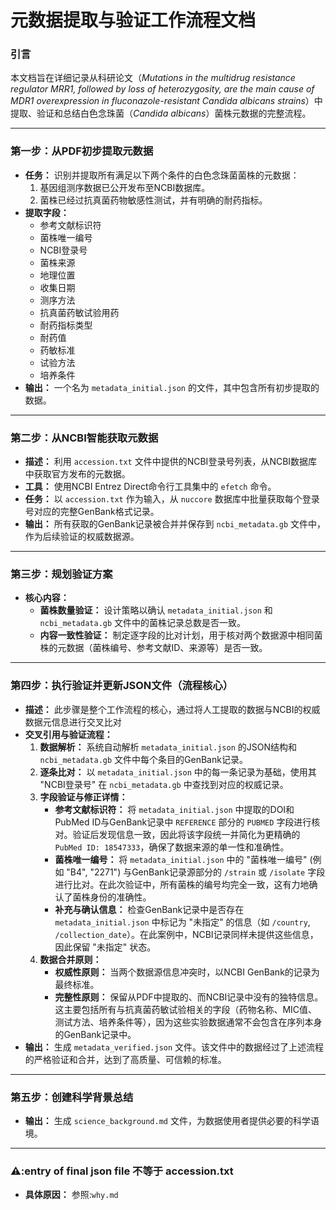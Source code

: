 
# 元数据提取与验证工作流程文档

### 引言
本文档旨在详细记录从科研论文（*Mutations in the multidrug resistance regulator MRR1, followed by loss of heterozygosity, are the main cause of MDR1 overexpression in fluconazole-resistant Candida albicans strains*）中提取、验证和总结白色念珠菌（*Candida albicans*）菌株元数据的完整流程。

---

### 第一步：从PDF初步提取元数据
- **任务：** 识别并提取所有满足以下两个条件的白色念珠菌菌株的元数据：
  1. 基因组测序数据已公开发布至NCBI数据库。
  2. 菌株已经过抗真菌药物敏感性测试，并有明确的耐药指标。
- **提取字段：**
  - 参考文献标识符
  - 菌株唯一编号
  - NCBI登录号
  - 菌株来源
  - 地理位置
  - 收集日期
  - 测序方法
  - 抗真菌药敏试验用药
  - 耐药指标类型
  - 耐药值
  - 药敏标准
  - 试验方法
  - 培养条件
- **输出：** 一个名为 `metadata_initial.json` 的文件，其中包含所有初步提取的数据。

---

### 第二步：从NCBI智能获取元数据
- **描述：** 利用 `accession.txt` 文件中提供的NCBI登录号列表，从NCBI数据库中获取官方发布的元数据。
- **工具：** 使用NCBI Entrez Direct命令行工具集中的 `efetch` 命令。
- **任务：** 以 `accession.txt` 作为输入，从 `nuccore` 数据库中批量获取每个登录号对应的完整GenBank格式记录。
- **输出：** 所有获取的GenBank记录被合并并保存到 `ncbi_metadata.gb` 文件中，作为后续验证的权威数据源。

---

### 第三步：规划验证方案
- **核心内容：**
  - **菌株数量验证：** 设计策略以确认 `metadata_initial.json` 和 `ncbi_metadata.gb` 文件中的菌株记录总数是否一致。
  - **内容一致性验证：** 制定逐字段的比对计划，用于核对两个数据源中相同菌株的元数据（菌株编号、参考文献ID、来源等）是否一致。

---

### 第四步：执行验证并更新JSON文件（流程核心）
- **描述：** 此步骤是整个工作流程的核心，通过将人工提取的数据与NCBI的权威数据元信息进行交叉比对
- **交叉引用与验证流程：**
  1. **数据解析：** 系统自动解析 `metadata_initial.json` 的JSON结构和 `ncbi_metadata.gb` 文件中每个条目的GenBank记录。
  2. **逐条比对：** 以 `metadata_initial.json` 中的每一条记录为基础，使用其 "NCBI登录号" 在 `ncbi_metadata.gb` 中查找到对应的权威记录。
  3. **字段验证与修正详情：**
      - **参考文献标识符：** 将 `metadata_initial.json` 中提取的DOI和PubMed ID与GenBank记录中 `REFERENCE` 部分的 `PUBMED` 字段进行核对。验证后发现信息一致，因此将该字段统一并简化为更精确的 `PubMed ID: 18547333`，确保了数据来源的单一性和准确性。
      - **菌株唯一编号：** 将 `metadata_initial.json` 中的 "菌株唯一编号" (例如 "B4", "2271") 与GenBank记录源部分的 `/strain` 或 `/isolate` 字段进行比对。在此次验证中，所有菌株的编号均完全一致，这有力地确认了菌株身份的准确性。
      - **补充与确认信息：** 检查GenBank记录中是否存在 `metadata_initial.json` 中标记为 "未指定" 的信息（如 `/country`, `/collection_date`）。在此案例中，NCBI记录同样未提供这些信息，因此保留 "未指定" 状态。
  4. **数据合并原则：**
      - **权威性原则：** 当两个数据源信息冲突时，以NCBI GenBank的记录为最终标准。
      - **完整性原则：** 保留从PDF中提取的、而NCBI记录中没有的独特信息。这主要包括所有与抗真菌药敏试验相关的字段（药物名称、MIC值、测试方法、培养条件等），因为这些实验数据通常不会包含在序列本身的GenBank记录中。
- **输出：** 生成 `metadata_verified.json` 文件。该文件中的数据经过了上述流程的严格验证和合并，达到了高质量、可信赖的标准。

---

### 第五步：创建科学背景总结
- **输出：** 生成 `science_background.md` 文件，为数据使用者提供必要的科学语境。

---

### ⚠️:entry of final json file 不等于 accession.txt
- **具体原因：** 参照:`why.md`
